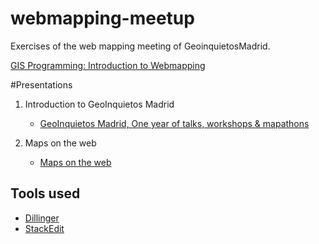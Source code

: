 # webmapping-meetup
Exercises of the web mapping meeting of GeoinquietosMadrid.


[GIS Programming: Introduction to Webmapping](https://github.com/GeoinquietosMadrid/webmapping)

#Presentations
1. Introduction to GeoInquietos Madrid
	* [GeoInquietos Madrid, One year of talks, workshops & mapathons](https://docs.google.com/presentation/d/1vooAgHK7-TDK6oLRKItx9d-pxvAtkc4CXdaEs2E1c1s/edit?usp=sharing)

2. Maps on the web
	* [Maps on the web](https://docs.google.com/presentation/d/11OvKr9PNxIurWCe3Q9ahy92YQyJ4K0vRtNWQY8xbnq0/edit?usp=sharing)


## Tools used 
* [Dillinger](http://dillinger.io/)
* [StackEdit](https://stackedit.io/editor)
